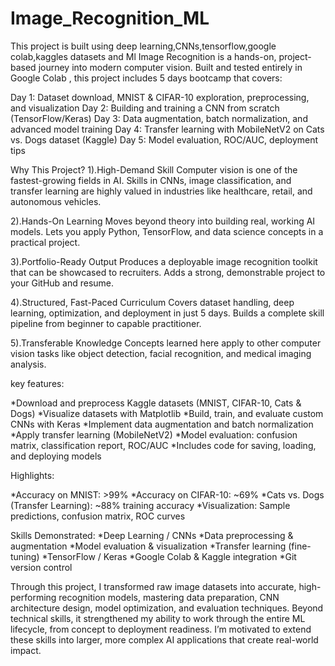# Image_Recognition_ML 
This project is built using deep learning,CNNs,tensorflow,google colab,kaggles datasets and Ml
Image Recognition is a hands-on, project-based journey into modern computer vision. Built and tested entirely in Google Colab , this project includes 5 days bootcamp that covers:

Day 1: Dataset download, MNIST & CIFAR-10 exploration, preprocessing, and visualization
Day 2: Building and training a CNN from scratch (TensorFlow/Keras)
Day 3: Data augmentation, batch normalization, and advanced model training
Day 4: Transfer learning with MobileNetV2 on Cats vs. Dogs dataset (Kaggle)
Day 5: Model evaluation, ROC/AUC, deployment tips

Why This Project?
1).High-Demand Skill
Computer vision is one of the fastest-growing fields in AI.
Skills in CNNs, image classification, and transfer learning are highly valued in industries like healthcare, retail, and autonomous vehicles.

2).Hands-On Learning
Moves beyond theory into building real, working AI models.
Lets you apply Python, TensorFlow, and data science concepts in a practical project.

3).Portfolio-Ready Output
Produces a deployable image recognition toolkit that can be showcased to recruiters.
Adds a strong, demonstrable project to your GitHub and resume.

4).Structured, Fast-Paced Curriculum
Covers dataset handling, deep learning, optimization, and deployment in just 5 days.
Builds a complete skill pipeline from beginner to capable practitioner.

5).Transferable Knowledge
Concepts learned here apply to other computer vision tasks like object detection, facial recognition, and medical imaging analysis.

key features:

*Download and preprocess Kaggle datasets (MNIST, CIFAR-10, Cats & Dogs)
*Visualize datasets with Matplotlib
*Build, train, and evaluate custom CNNs with Keras
*Implement data augmentation and batch normalization
*Apply transfer learning (MobileNetV2)
*Model evaluation: confusion matrix, classification report, ROC/AUC
*Includes code for saving, loading, and deploying models

Highlights:

*Accuracy on MNIST: >99%
*Accuracy on CIFAR-10: ~69%
*Cats vs. Dogs (Transfer Learning): ~88% training accuracy
*Visualization: Sample predictions, confusion matrix, ROC curves

Skills Demonstrated:
*Deep Learning / CNNs
*Data preprocessing & augmentation
*Model evaluation & visualization
*Transfer learning (fine-tuning)
*TensorFlow / Keras
*Google Colab & Kaggle integration
*Git version control

Through this project, I transformed raw image datasets into accurate, high-performing recognition models, mastering data preparation, CNN architecture design, model optimization, and evaluation techniques. Beyond technical skills, it strengthened my ability to work through the entire ML lifecycle, from concept to deployment readiness. I’m motivated to extend these skills into larger, more complex AI applications that create real-world impact.



